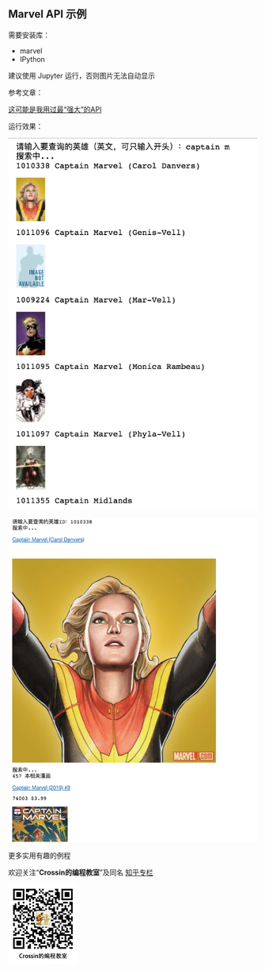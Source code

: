 ## Marvel API 示例

需要安装库：

* marvel
* IPython

建议使用 Jupyter 运行，否则图片无法自动显示



参考文章：

[这可能是我用过最“强大”的API](https://mp.weixin.qq.com/s/ILSbvRJ0hQqpXvBNPJR_Xg)



运行效果：

![检索英雄](captain.png)

![检索英雄详情](captain2.png)

更多实用有趣的例程

欢迎关注“**Crossin的编程教室**”及同名 [知乎专栏](https://zhuanlan.zhihu.com/crossin)

![crossincode](../crossin-logo.png)
